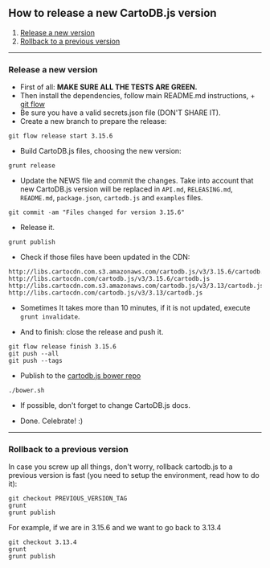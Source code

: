 ## How to release a new CartoDB.js version

1. [Release a new version](#release-a-new-version)
2. [Rollback to a previous version](#rollback-to-a-previous-version)

---

### Release a new version

- First of all: **MAKE SURE ALL THE TESTS ARE GREEN.**
- Then install the dependencies, follow main README.md instructions, + [git flow](https://github.com/nvie/gitflow/wiki/Installation)
- Be sure you have a valid secrets.json file (DON'T SHARE IT).
- Create a new branch to prepare the release:

```
git flow release start 3.15.6
```

- Build CartoDB.js files, choosing the new version:

```
grunt release
```

- Update the NEWS file and commit the changes. Take into account that new CartoDB.js version will be replaced in ```API.md```, ```RELEASING.md```, ```README.md```, ```package.json```, ```cartodb.js``` and ```examples``` files.

```
git commit -am "Files changed for version 3.15.6"
```

- Release it.

```
grunt publish
```

- Check if those files have been updated in the CDN:
```
http://libs.cartocdn.com.s3.amazonaws.com/cartodb.js/v3/3.15.6/cartodb.js
http://libs.cartocdn.com/cartodb.js/v3/3.15.6/cartodb.js
http://libs.cartocdn.com.s3.amazonaws.com/cartodb.js/v3/3.13/cartodb.js
http://libs.cartocdn.com/cartodb.js/v3/3.13/cartodb.js
```
- Sometimes It takes more than 10 minutes, if it is not updated, execute ```grunt invalidate```.

- And to finish: close the release and push it.

```
git flow release finish 3.15.6
git push --all
git push --tags
```

- Publish to the [cartodb.js bower repo](https://github.com/CartoDB/cartodb.js-bower)

```
./bower.sh
```

- If possible, don't forget to change CartoDB.js docs.

- Done. Celebrate! :)

---



### Rollback to a previous version

In case you screw up all things, don't worry, rollback cartodb.js to a previous version is fast (you need to setup the environment, read how to do it):

```
git checkout PREVIOUS_VERSION_TAG
grunt
grunt publish
```

For example, if we are in 3.15.6 and we want to go back to 3.13.4

```
git checkout 3.13.4
grunt
grunt publish
```
